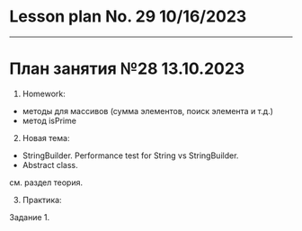 # Lesson plan No. 29 10/16/2023


___________________________________________

# План занятия №28 13.10.2023

1. Homework:
- методы для массивов (сумма элементов, поиск элемента и т.д.)
- метод isPrime

2. Новая тема:
- StringBuilder. Performance test for String vs StringBuilder.
- Abstract class.

см. раздел теория.


3. Практика:

Задание 1.



